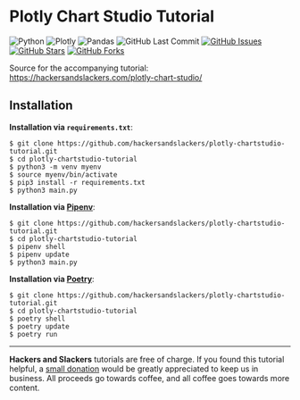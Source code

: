# Plotly Chart Studio Tutorial

![Python](https://img.shields.io/badge/Python-v3.8-blue.svg?logo=python&longCache=true&logoColor=white&style=flat-square&colorA=4c566a&colorB=5e81ac)
![Plotly](https://img.shields.io/badge/Plotly-v4.9.0-blue.svg?logo=python&longCache=true&logoColor=white&style=flat-square&colorA=4c566a&colorB=5e81ac)
![Pandas](https://img.shields.io/badge/Pandas-v1.1.1-blue.svg?logo=pandas&longCache=true&logoColor=white&style=flat-square&colorA=4c566a&colorB=B48EAD)
![GitHub Last Commit](https://img.shields.io/github/last-commit/google/skia.svg?logo=github&style=flat-square&colorA=4c566a&colorB=a3be8c)
[![GitHub Issues](https://img.shields.io/github/issues/toddbirchard/tableau-extraction.svg?logo=github&style=flat-square&colorA=4c566a&colorB=ebcb8b)](https://github.com/hackersandslackers/plotly-chartstudio-tutorial/issues)
[![GitHub Stars](https://img.shields.io/github/stars/toddbirchard/tableau-extraction.svg?logo=github&style=flat-square&colorA=4c566a&colorB=ebcb8b)](https://github.com/hackersandslackers/plotly-chartstudio-tutorial/stargazers)
[![GitHub Forks](https://img.shields.io/github/forks/toddbirchard/tableau-extraction.svg?logo=github&style=flat-square&colorA=4c566a&colorB=ebcb8b)](https://github.com/hackersandslackers/plotly-chartstudio-tutorial/network)

Source for the accompanying tutorial: https://hackersandslackers.com/plotly-chart-studio/

## Installation

**Installation via `requirements.txt`**:

```shell
$ git clone https://github.com/hackersandslackers/plotly-chartstudio-tutorial.git
$ cd plotly-chartstudio-tutorial
$ python3 -m venv myenv
$ source myenv/bin/activate
$ pip3 install -r requirements.txt
$ python3 main.py
```

**Installation via [Pipenv](https://pipenv-fork.readthedocs.io/en/latest/)**:

```shell
$ git clone https://github.com/hackersandslackers/plotly-chartstudio-tutorial.git
$ cd plotly-chartstudio-tutorial
$ pipenv shell
$ pipenv update
$ python3 main.py
```

**Installation via [Poetry](https://python-poetry.org/)**:

```shell
$ git clone https://github.com/hackersandslackers/plotly-chartstudio-tutorial.git
$ cd plotly-chartstudio-tutorial
$ poetry shell
$ poetry update
$ poetry run
```

-----

**Hackers and Slackers** tutorials are free of charge. If you found this tutorial helpful, a [small donation](https://www.buymeacoffee.com/hackersslackers) would be greatly appreciated to keep us in business. All proceeds go towards coffee, and all coffee goes towards more content.